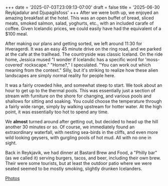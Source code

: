 +++
date = '2025-07-03T23:09:13-07:00'
draft = false
title = '2025-06-30 Reykjadalur and Djupagilsfoss'
+++
After we were both up, we enjoyed an amazing breakfast at the hotel. This was
an open buffet of bread, sliced meats, smoked salmon, salad, yoghurts, etc.,
with an included carafe of coffee. Given Icelandic prices, we could easily have
had the equivalent of a $100 meal.

After making our plans and getting sorted, we left around 11:30 for Hveragerdi.
It was an easy 45 minute drive on the ring road, and we parked at the cafe at
the trailhead. The countryside was classic Iceland. On the ride home, Jessica
mused "I wonder if Icelandic has a specific word for 'moss-covered' rockscape."
"Home?," I speculated. "You can work out which meaning from the context."
Silly, but it's striking to realize how these alien landscapes are simply
normal reality for people here.

It was a fairly crowded hike, and somewhat steep to start. We took about an
hour to get up to the thermal pools. This was essentially just a section of
stream with furniture on the shore for changing, and various pools and shallows
for sitting and soaking. You could choose the temperature through a fairly wide
range, simply by walking upstream for hotter water. At the high point, it was
essentially too hot to spend any time.

We **almost** turned around after getting out, but decided to head up the hill
another 30 minutes or so. Of course, we immediately found an extraordinary
waterfall, with nesting sea-birds in the cliffs, and even more wild looking
geysers, with gurgling pools of hot mud. All with no one in sight.

Back in Reykjavik, we had dinner at Bastard Brew and Food, a "Philly bar" (as
we called it) serving burgers, tacos, and beer, including their own brew. Their
were some tourists, but at least the outdoor patio where we were seated seemed
to be mostly smoking, slightly drunken Icelanders.

[Photos](https://photos.app.goo.gl/EMdGJ8s6bM8C2NiPA)
